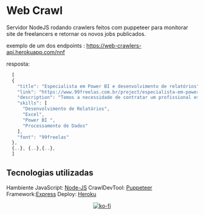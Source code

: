 # Web Crawl

Servidor NodeJS rodando crawlers feitos com puppeteer para monitorar site de freelancers e retornar os novos jobs publicados.

exemplo de um dos endpoints : <https://web-crawlers-api.herokuapp.com/nnf>

resposta:

```JavaScript
  [
  {
    "title": "Especialista em Power BI e desenvolvimento de relatórios",
    "link": "https://www.99freelas.com.br/project/especialista-em-power-bi-e-desen....",
    "description": "Temos a necessidade de contratar um profissional especialista em Power BI para.....
    "skills": [
      "Desenvolvimento de Relatórios",
      "Excel",
      "Power BI ",
      "Processamento de Dados"
    ],
    "font": "99freelas"
  },
  {..}, {..},{..},
  ]
```

## Tecnologias utilizadas

Hambiente JavaScript: [Node-JS](https://nodejs.org/en/)
CrawlDevTool: [Puppeteer](https://developers.google.com/web/tools/puppeteer)
Framework:[Express](https://expressjs.com/)
Deploy: [Heroku](https://www.heroku.com)


<div align='center'>
		
[![ko-fi](https://ko-fi.com/img/githubbutton_sm.svg)](https://ko-fi.com/N4N2DC6XA)
		
</div>
